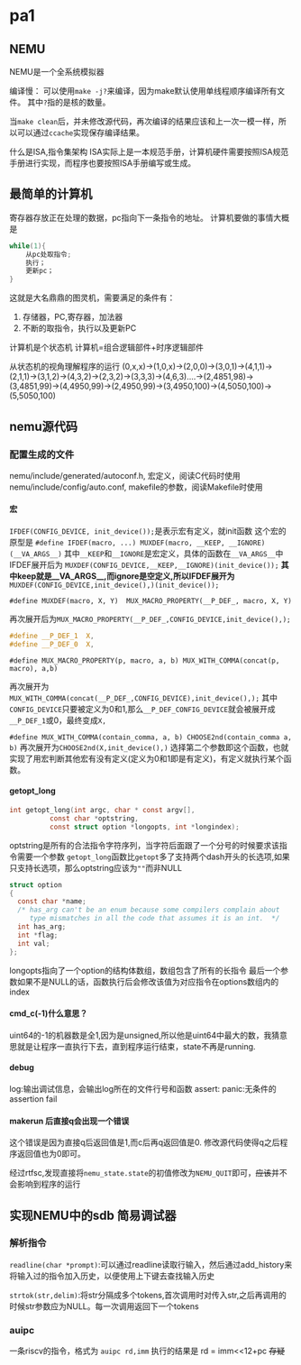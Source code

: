 # pa1
## NEMU
NEMU是一个全系统模拟器

编译慢：
可以使用`make -j?`来编译，因为make默认使用单线程顺序编译所有文件。
其中`?`指的是核的数量。

当`make clean`后，并未修改源代码，再次编译的结果应该和上一次一模一样，所以可以通过`ccache`实现保存编译结果。


什么是ISA,指令集架构
ISA实际上是一本规范手册，计算机硬件需要按照ISA规范手册进行实现，而程序也要按照ISA手册编写或生成。

## 最简单的计算机

寄存器存放正在处理的数据，pc指向下一条指令的地址。
计算机要做的事情大概是
```c
while(1){
    从pc处取指令;
    执行；
    更新pc；
}
```

这就是大名鼎鼎的图灵机，需要满足的条件有：
1. 存储器，PC,寄存器，加法器
2. 不断的取指令，执行以及更新PC

计算机是个状态机
计算机=组合逻辑部件+时序逻辑部件


从状态机的视角理解程序的运行
(0,x,x)->(1,0,x)->(2,0,0)->(3,0,1)->(4,1,1)->(2,1,1)->(3,1,2)->(4,3,2)->(2,3,2)->(3,3,3)->(4,6,3)....->(2,4851,98)->(3,4851,99)->(4,4950,99)->(2,4950,99)->(3,4950,100)->(4,5050,100)->(5,5050,100)


## nemu源代码
### 配置生成的文件
nemu/include/generated/autoconf.h, 宏定义，阅读C代码时使用
nemu/include/config/auto.conf, makefile的参数，阅读Makefile时使用

#### 宏
`IFDEF(CONFIG_DEVICE, init_device());`是表示宏有定义，就init函数
这个宏的原型是
`#define IFDEF(macro, ...) MUXDEF(macro, __KEEP, __IGNORE)(__VA_ARGS__)`
其中`__KEEP`和`__IGNORE`是宏定义，具体的函数在`__VA_ARGS__`中
IFDEF展开后为 `MUXDEF(CONFIG_DEVICE,__KEEP,__IGNORE)(init_device());`
**其中keep就是__VA_ARGS__,而ignore是空定义,所以IFDEF展开为**
`MUXDEF(CONFIG_DEVICE,init_device(),)(init_device());`

`#define MUXDEF(macro, X, Y)  MUX_MACRO_PROPERTY(__P_DEF_, macro, X, Y)`

再次展开后为`MUX_MACRO_PROPERTY(__P_DEF_,CONFIG_DEVICE,init_device(),);`
```c
#define __P_DEF_1  X, 
#define __P_DEF_0  X,
```

`#define MUX_MACRO_PROPERTY(p, macro, a, b) MUX_WITH_COMMA(concat(p, macro), a,b)`

再次展开为`MUX_WITH_COMMA(concat(__P_DEF_,CONFIG_DEVICE),init_device(),);`
其中`CONFIG_DEVICE`只要被定义为0和1,那么`__P_DEF_CONFIG_DEVICE`就会被展开成`__P_DEF_1`或0，最终变成`X,`

`#define MUX_WITH_COMMA(contain_comma, a, b) CHOOSE2nd(contain_comma a, b)`
再次展开为`CHOOSE2nd(X,init_device(),)`
选择第二个参数即这个函数，也就实现了用宏判断其他宏有没有定义(定义为0和1即是有定义)，有定义就执行某个函数。

#### getopt_long
```c
int getopt_long(int argc, char * const argv[],
          const char *optstring,
          const struct option *longopts, int *longindex);
```
optstring是所有的合法指令字符序列，当字符后面跟了一个分号的时候要求该指令需要一个参数
`getopt_long`函数比`getopt`多了支持两个dash开头的长选项,如果只支持长选项，那么optstring应该为`""`而非NULL

```c
struct option
{
  const char *name;
  /* has_arg can't be an enum because some compilers complain about
     type mismatches in all the code that assumes it is an int.  */
  int has_arg;
  int *flag;
  int val;
};
```
longopts指向了一个option的结构体数组，数组包含了所有的长指令
最后一个参数如果不是NULL的话，函数执行后会修改该值为对应指令在options数组内的index


#### cmd_c(-1)什么意思？
uint64的-1的机器数是全1,因为是unsigned,所以他是uint64中最大的数，我猜意思就是让程序一直执行下去，直到程序运行结束，state不再是running.


#### debug
log:输出调试信息，会输出log所在的文件行号和函数
assert:
panic:无条件的assertion fail


#### makerun 后直接q会出现一个错误
这个错误是因为直接q后返回值是1,而c后再q返回值是0.
修改源代码使得q之后程序返回值也为0即可。

经过rtfsc,发现直接将`nemu_state.state`的初值修改为`NEMU_QUIT`即可，~~应该~~并不会影响到程序的运行


## 实现NEMU中的sdb 简易调试器
### 解析指令
`readline(char *prompt)`:可以通过readline读取行输入，然后通过add_history来将输入过的指令加入历史，以便使用上下键去查找输入历史

`strtok(str,delim)`:将str分隔成多个tokens,首次调用时对传入str,之后再调用的时候str参数应为NULL。每一次调用返回下一个tokens


### auipc
一条riscv的指令，格式为
`auipc rd,imm`
执行的结果是 rd = imm<<12+pc ~~存疑~~
